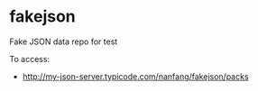 # fakejson
Fake JSON data repo for test

To access:
 - http://my-json-server.typicode.com/nanfang/fakejson/packs
